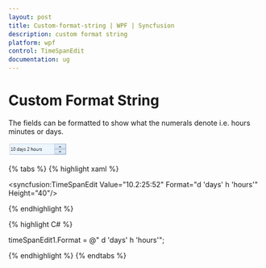```yaml
---
layout: post
title: Custom-format-string | WPF | Syncfusion
description: custom format string
platform: wpf
control: TimeSpanEdit
documentation: ug
---
```


# Custom Format String

The fields can be formatted to show what the numerals denote i.e. hours minutes or days.



![custom format string images](Custom-format-string_images/Custom-format-string_img1.png)

{% tabs %}
{% highlight xaml %}

<syncfusion:TimeSpanEdit Value="10.2:25:52" Format="d 'days' h 'hours'"  Height="40"/>

{% endhighlight %}

{% highlight C# %}

timeSpanEdit1.Format = @" d 'days' h 'hours'";

{% endhighlight %}
{% endtabs %}
